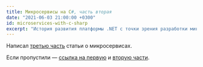 ```yaml
---
title: Микросервисы на C#, часть вторая
date: "2021-06-03 21:00:00 +0300"
id: microservices-with-c-sharp
excerpt: "История развития платформы .NET с точки зрения разработки микросервисов."
---
```


Написал [третью часть](/articles/microservices-with-c-sharp/3-problems-and-solutions/) статьи о микросервисах.

Если пропустили — [ссылка на первую](/articles/microservices-with-c-sharp/1-micriservices/) и [вторую части](/articles/microservices-with-c-sharp/2-web-in-dotnet/).
